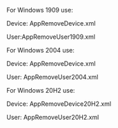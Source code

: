 
For Windows 1909 use:

Device: AppRemoveDevice.xml

User:AppRemoveUser1909.xml


For Windows 2004 use:

Device: AppRemoveDevice.xml

User: AppRemoveUser2004.xml



For Windows 20H2 use:

Device: AppRemoveDevice20H2.xml

User: AppRemoveUser20H2.xml
